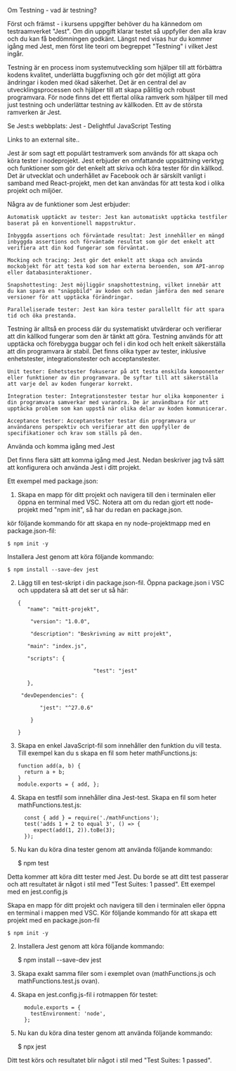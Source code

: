 Om Testning - vad är testning?

Först och främst - i kursens uppgifter behöver du ha kännedom om testraamverket "Jest".
Om din uppgift klarar testet så uppfyller den alla krav och du kan få bedömningen godkänt.
Längst ned visas hur du kommer igång med Jest, men först lite teori om begreppet "Testning" i vilket Jest ingår.

 

Testning är en process inom systemutveckling som hjälper till att förbättra kodens kvalitet, underlätta buggfixning och gör det möjligt att göra ändringar i koden med ökad säkerhet. Det är en central del av utvecklingsprocessen och hjälper till att skapa pålitlig och robust programvara.
För node finns det ett flertal olika ramverk som hjälper till med just testning och underlättar testning av källkoden.
Ett av de största ramverken är Jest.

Se Jest:s webbplats: Jest - Delightful JavaScript Testing

Links to an external site..

Jest är som sagt ett populärt testramverk som används för att skapa och köra tester i nodeprojekt. Jest erbjuder en omfattande uppsättning verktyg och funktioner som gör det enkelt att skriva och köra tester för din källkod. Det är utvecklat och underhållet av Facebook och är särskilt vanligt i samband med React-projekt, men det kan användas för att testa kod i olika projekt och miljöer.

Några av de funktioner som Jest erbjuder:

    Automatisk upptäckt av tester: Jest kan automatiskt upptäcka testfiler baserat på en konventionell mappstruktur.

    Inbyggda assertions och förväntade resultat: Jest innehåller en mängd inbyggda assertions och förväntade resultat som gör det enkelt att verifiera att din kod fungerar som förväntat.

    Mocking och tracing: Jest gör det enkelt att skapa och använda mockobjekt för att testa kod som har externa beroenden, som API-anrop eller databasinteraktioner.

    Snapshottesting: Jest möjliggör snapshottestning, vilket innebär att du kan spara en "snäppbild" av koden och sedan jämföra den med senare versioner för att upptäcka förändringar.

    Paralleliserade tester: Jest kan köra tester parallellt för att spara tid och öka prestanda.

Testning är alltså en process där du systematiskt utvärderar och verifierar att din källkod fungerar som den är  tänkt att göra. Testning används för att upptäcka och förebygga buggar och fel i din kod och helt enkelt säkerställa att din programvara är stabil. Det finns olika typer av tester, inklusive enhetstester, integrationstester och acceptanstester.

    Unit tester: Enhetstester fokuserar på att testa enskilda komponenter eller funktioner av din programvara. De syftar till att säkerställa att varje del av koden fungerar korrekt.

    Integration tester: Integrationstester testar hur olika komponenter i din programvara samverkar med varandra. De är användbara för att upptäcka problem som kan uppstå när olika delar av koden kommunicerar.

    Acceptance tester: Acceptanstester testar din programvara ur användarens perspektiv och verifierar att den uppfyller de specifikationer och krav som ställs på den.

 
Använda och komma igång med Jest

Det finns flera sätt att komma igång med Jest. Nedan beskriver jag två sätt att konfigurera och använda Jest i ditt projekt.

Ett exempel med package.json:

1. Skapa en mapp för ditt projekt och navigera till den i terminalen eller öppna en terminal med VSC.
Notera att om du redan gjort ett node-projekt med "npm init", så har du redan en package.json.

kör följande kommando för att skapa en ny node-projektmapp med en package.json-fil:


    $ npm init -y

Installera Jest genom att köra följande kommando:


    $ npm install --save-dev jest

 

2. Lägg till en test-skript i din package.json-fil. Öppna package.json i VSC och uppdatera  så att det ser ut så här:



    ```
   {
       "name": "mitt-projekt",
   
        "version": "1.0.0",
   
        "description": "Beskrivning av mitt projekt",
   
       "main": "index.js",
   
       "scripts": {
   
                            "test": "jest"
   
       },
   
     "devDependencies": {
   
           "jest": "^27.0.6"
   
        }
   
    }
   ```

 

4. Skapa en enkel JavaScript-fil som innehåller den funktion du vill testa. Till exempel kan du s
skapa en fil som heter mathFunctions.js:


      ```
      function add(a, b) {
        return a + b;
      }
      module.exports = { add, };
      ```
 

5. Skapa en testfil som innehåller dina Jest-test. Skapa en fil som heter mathFunctions.test.js:

    ```
      const { add } = require('./mathFunctions');
      test('adds 1 + 2 to equal 3', () => {
         expect(add(1, 2)).toBe(3);
      });
    ```

6. Nu kan du köra dina tester genom att använda följande kommando:


      $ npm test


Detta kommer att köra ditt tester med Jest. Du borde se att ditt test passerar och att resultatet är något i stil med "Test Suites: 1 passed".
Ett exempel med en jest.config.js

Skapa en mapp för ditt projekt och navigera till den i terminalen eller öppna en terminal i mappen med VSC.
Kör följande kommando för att skapa ett projekt med en package.json-fil


    $ npm init -y

2. Installera Jest genom att köra följande kommando:


      $ npm install --save-dev jest

3. Skapa exakt samma filer som i exemplet ovan (mathFunctions.js och mathFunctions.test.js ovan).
4. Skapa en jest.config.js-fil i rotmappen för testet:


    ```
      module.exports = {
        testEnvironment: 'node',
      };
    ```


5. Nu kan du köra dina tester genom att använda följande kommando:


      $ npx jest


Ditt test körs och resultatet blir något i stil med "Test Suites: 1 passed".
